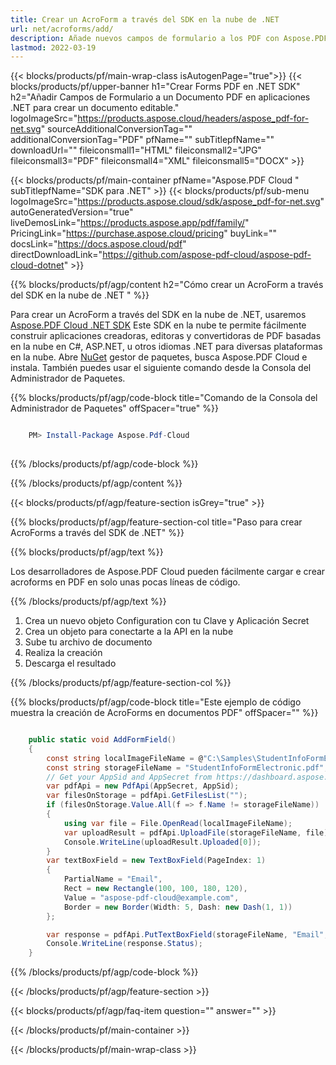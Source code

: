 ```yaml
---
title: Crear un AcroForm a través del SDK en la nube de .NET
url: net/acroforms/add/
description: Añade nuevos campos de formulario a los PDF con Aspose.PDF Cloud para .NET. Crea AcroForms interactivos en segundos.
lastmod: 2022-03-19
---
```


{{< blocks/products/pf/main-wrap-class isAutogenPage="true">}}
{{< blocks/products/pf/upper-banner h1="Crear Forms PDF en .NET SDK" h2="Añadir Campos de Formulario a un Documento PDF en aplicaciones .NET para crear un documento editable." logoImageSrc="https://products.aspose.cloud/headers/aspose_pdf-for-net.svg" sourceAdditionalConversionTag="" additionalConversionTag="PDF" pfName="" subTitlepfName="" downloadUrl="" fileiconsmall1="HTML" fileiconsmall2="JPG" fileiconsmall3="PDF" fileiconsmall4="XML" fileiconsmall5="DOCX" >}}

{{< blocks/products/pf/main-container pfName="Aspose.PDF Cloud " subTitlepfName="SDK para .NET" >}}
{{< blocks/products/pf/sub-menu logoImageSrc="https://products.aspose.cloud/sdk/aspose_pdf-for-net.svg"
autoGeneratedVersion="true"
liveDemosLink="https://products.aspose.app/pdf/family/" PricingLink="https://purchase.aspose.cloud/pricing" buyLink="" docsLink="https://docs.aspose.cloud/pdf"  directDownloadLink="https://github.com/aspose-pdf-cloud/aspose-pdf-cloud-dotnet" >}}

{{% blocks/products/pf/agp/content h2="Cómo crear un AcroForm a través del SDK en la nube de .NET " %}}

Para crear un AcroForm a través del SDK en la nube de .NET, usaremos
[Aspose.PDF Cloud .NET SDK](https://products.aspose.cloud/pdf/net/)
Este SDK en la nube te permite fácilmente construir aplicaciones creadoras, editoras y convertidoras de PDF basadas en la nube en C#, ASP.NET, u otros idiomas .NET para diversas plataformas en la nube. Abre
[NuGet](https://www.nuget.org/packages/Aspose.Pdf-Cloud)
gestor de paquetes, busca
Aspose.PDF Cloud
e instala. También puedes usar el siguiente comando desde la Consola del Administrador de Paquetes.

{{% blocks/products/pf/agp/code-block title="Comando de la Consola del Administrador de Paquetes" offSpacer="true" %}}

```powershell

    PM> Install-Package Aspose.Pdf-Cloud
     
```

{{% /blocks/products/pf/agp/code-block %}}

{{% /blocks/products/pf/agp/content %}}

{{< blocks/products/pf/agp/feature-section isGrey="true" >}}

{{% blocks/products/pf/agp/feature-section-col title="Paso para crear AcroForms a través del SDK de .NET" %}}

{{% blocks/products/pf/agp/text %}}

Los desarrolladores de Aspose.PDF Cloud pueden fácilmente cargar e crear acroforms en PDF en solo unas pocas líneas de código.

{{% /blocks/products/pf/agp/text %}}

1. Crea un nuevo objeto Configuration con tu Clave y Aplicación Secret
1. Crea un objeto para conectarte a la API en la nube
1. Sube tu archivo de documento
1. Realiza la creación
1. Descarga el resultado

{{% /blocks/products/pf/agp/feature-section-col %}}

{{% blocks/products/pf/agp/code-block title="Este ejemplo de código muestra la creación de AcroForms en documentos PDF" offSpacer="" %}}

```cs

    public static void AddFormField()
    {
        const string localImageFileName = @"C:\Samples\StudentInfoFormElectronic.pdf";
        const string storageFileName = "StudentInfoFormElectronic.pdf";
        // Get your AppSid and AppSecret from https://dashboard.aspose.cloud (free registration required).            
        var pdfApi = new PdfApi(AppSecret, AppSid);
        var filesOnStorage = pdfApi.GetFilesList("");
        if (filesOnStorage.Value.All(f => f.Name != storageFileName))
        {
            using var file = File.OpenRead(localImageFileName);
            var uploadResult = pdfApi.UploadFile(storageFileName, file);
            Console.WriteLine(uploadResult.Uploaded[0]);
        }
        var textBoxField = new TextBoxField(PageIndex: 1)
        {
            PartialName = "Email",
            Rect = new Rectangle(100, 100, 180, 120),
            Value = "aspose-pdf-cloud@example.com",
            Border = new Border(Width: 5, Dash: new Dash(1, 1))
        };

        var response = pdfApi.PutTextBoxField(storageFileName, "Email", textBoxField);
        Console.WriteLine(response.Status);
    }
```

{{% /blocks/products/pf/agp/code-block %}}

{{< /blocks/products/pf/agp/feature-section >}}

{{< blocks/products/pf/agp/faq-item question="" answer="" >}}

{{< /blocks/products/pf/main-container >}}

{{< /blocks/products/pf/main-wrap-class >}}

